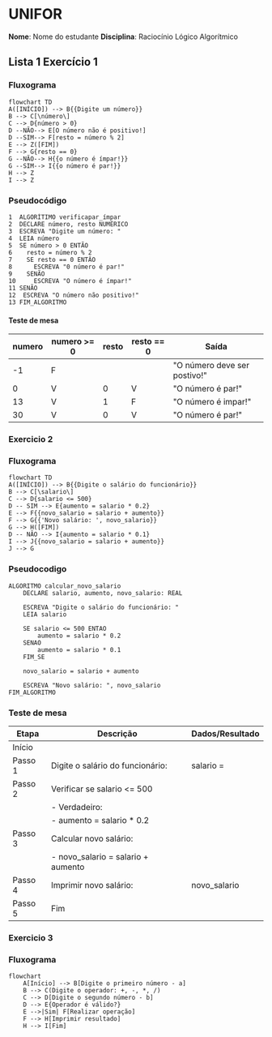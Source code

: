 
# UNIFOR

**Nome**: Nome do estudante
**Disciplina**: Raciocínio Lógico Algorítmico

## Lista 1 Exercício 1
### Fluxograma
```mermaid
flowchart TD
A([INÍCIO]) --> B{{Digite um número}}
B --> C[\número\]
C --> D{número > 0}
D --NÃO--> E[O número não é positivo!]
D --SIM--> F[resto = número % 2]
E --> Z([FIM])
F --> G{resto == 0}
G --NÃO--> H{{o número é ímpar!}}
G --SIM--> I{{o número é par!}}
H --> Z
I --> Z
```

### Pseudocódigo
```
1  ALGORÍTIMO verificapar_ímpar
2  DECLARE número, resto NUMÉRICO
3  ESCREVA "Digite um número: "
4  LEIA número
5  SE número > 0 ENTÃO
6    resto = número % 2
7    SE resto == 0 ENTÂO
8      ESCREVA "0 número é par!"
9    SENÃO
10     ESCREVA "O número é ímpar!"
11 SENÃO
12  ESCREVA "O número não positivo!"
13 FIM_ALGORITMO
```
#### Teste de mesa
| numero | numero >= 0 | resto | resto == 0 | Saída |
| -- | -- | -- | -- | -- | 
| -1 | F |   |   | "O número deve ser postivo!" |
| 0  | V | 0 | V | "O número é par!" |
| 13 | V | 1 | F | "O número é impar!" |
| 30 | V | 0 | V | "O número é par!" |

### Exercicio 2

### Fluxograma
```mermaid
flowchart TD
A([INÍCIO]) --> B{{Digite o salário do funcionário}}
B --> C[\salario\]
C --> D{salario <= 500}
D -- SIM --> E{aumento = salario * 0.2}
E --> F{{novo_salario = salario + aumento}}
F --> G{{'Novo salário: ', novo_salario}}
G --> H([FIM])
D -- NÃO --> I{aumento = salario * 0.1}
I --> J{{novo_salario = salario + aumento}}
J --> G

```
### Pseudocodigo
```
ALGORITMO calcular_novo_salario
    DECLARE salario, aumento, novo_salario: REAL

    ESCREVA "Digite o salário do funcionário: "
    LEIA salario

    SE salario <= 500 ENTAO
        aumento = salario * 0.2
    SENAO
        aumento = salario * 0.1
    FIM_SE

    novo_salario = salario + aumento

    ESCREVA "Novo salário: ", novo_salario
FIM_ALGORITMO
```
### Teste de mesa
| Etapa | Descrição                                        | Dados/Resultado |
|-------|--------------------------------------------------|------------------|
| Início|                                                |                  |
| Passo 1| Digite o salário do funcionário:               | salario =        |
| Passo 2| Verificar se salario <= 500                     |                  |
|        |   - Verdadeiro:                                |                  |
|        |     - aumento = salario * 0.2                  |                  |
| Passo 3| Calcular novo salário:                         |                  |
|        |     - novo_salario = salario + aumento         |                  |
| Passo 4| Imprimir novo salário:                         | novo_salario     |
| Passo 5| Fim                                            |                  |

### Exercicio 3

### Fluxograma 
```mermaid
flowchart
    A[Início] --> B[Digite o primeiro número - a]
    B --> C(Digite o operador: +, -, *, /)
    C --> D[Digite o segundo número - b]
    D --> E{Operador é válido?}
    E -->|Sim| F[Realizar operação]
    F --> H[Imprimir resultado]
    H --> I[Fim]
```
